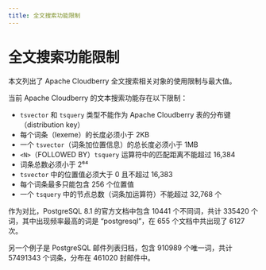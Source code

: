 ```yaml
---
title: 全文搜索功能限制
---
```


# 全文搜索功能限制

本文列出了 Apache Cloudberry 全文搜索相关对象的使用限制与最大值。

当前 Apache Cloudberry 的文本搜索功能存在以下限制：

- `tsvector` 和 `tsquery` 类型不能作为 Apache Cloudberry 表的分布键（distribution key）
- 每个词条（lexeme）的长度必须小于 2KB
- 一个 `tsvector`（词条加位置信息）的总长度必须小于 1MB
- `<N>`（FOLLOWED BY）`tsquery` 运算符中的匹配距离不能超过 16,384
- 词条总数必须小于 2⁶⁴
- `tsvector` 中的位置值必须大于 0 且不超过 16,383
- 每个词条最多只能包含 256 个位置值
- 一个 `tsquery` 中的节点总数（词条加运算符）不能超过 32,768 个

作为对比，PostgreSQL 8.1 的官方文档中包含 10441 个不同词，共计 335420 个词，其中出现频率最高的词是 “postgresql”，在 655 个文档中共出现了 6127 次。

另一个例子是 PostgreSQL 邮件列表归档，包含 910989 个唯一词，共计 57491343 个词条，分布在 461020 封邮件中。
